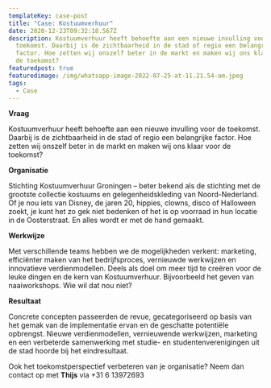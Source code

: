 ```yaml
---
templateKey: case-post
title: "Case: Kostuumverhuur"
date: 2020-12-23T09:32:18.567Z
description: Kostuumverhuur heeft behoefte aan een nieuwe invulling voor de
  toekomst. Daarbij is de zichtbaarheid in de stad of regio een belangrijke
  factor. Hoe zetten wij onszelf beter in de markt en maken wij ons klaar voor
  de toekomst?
featuredpost: true
featuredimage: /img/whatsapp-image-2022-07-25-at-11.21.54-am.jpeg
tags:
  - Case
---
```

**Vraag**

Kostuumverhuur heeft behoefte aan een nieuwe invulling voor de toekomst. Daarbij is de zichtbaarheid in de stad of regio een belangrijke factor. Hoe zetten wij onszelf beter in de markt en maken wij ons klaar voor de toekomst? 

**Organisatie**

Stichting Kostuumverhuur Groningen – beter bekend als de stichting met de grootste collectie kostuums en gelegenheidskleding van Noord-Nederland. Of je nou iets van Disney, de jaren 20, hippies, clowns, disco of Halloween zoekt, je kunt het zo gek niet bedenken of het is op voorraad in hun locatie in de Oosterstraat. En alles wordt er met de hand gemaakt.

**Werkwijze**

Met verschillende teams hebben we de mogelijkheden verkent: marketing,  efficiënter maken van het bedrijfsproces, vernieuwde werkwijzen en innovatieve verdienmodellen. Deels als doel om meer tijd te creëren voor de leuke dingen en de kern van Kostuumverhuur. Bijvoorbeeld het geven van naaiworkshops. Wie wil dat nou niet?

**Resultaat**

Concrete concepten passeerden de revue, gecategoriseerd op basis van het gemak van de implementatie ervan en de geschatte potentiële opbrengst. Nieuwe verdienmodellen, vernieuwende werkwijzen, marketing en een verbeterde samenwerking met studie- en studentenverenigingen uit de stad hoorde bij het eindresultaat. 

Ook het toekomstperspectief verbeteren van je organisatie? Neem dan contact op met **Thijs** via +31 6 13972693